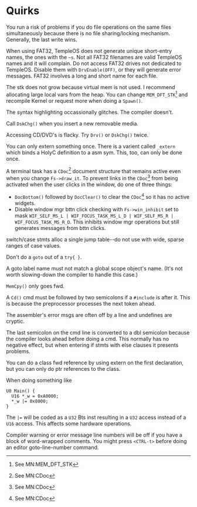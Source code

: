 # Quirks

You run a risk of problems if you do file operations on the same files simultaneously because there is no file sharing/locking mechanism. Generally, the last write wins.

When using FAT32, TempleOS does not generate unique short-entry names, the ones with the `~s`. Not all FAT32 filenames are valid TempleOS names and it will complain. Do not access FAT32 drives not dedicated to TempleOS. Disable them with `DrvEnable(OFF)`, or they will generate error messages. FAT32 involves a long and short name for each file.

The stk does not grow because virtual mem is not used. I recommend allocating large local vars from the heap. You can change `MEM_DFT_STK`[^1] and recompile Kernel or request more when doing a `Spawn()`.

The syntax highlighting occassionally glitches. The compiler doesn't.

Call `DskChg()` when you insert a new removable media.

Accessing CD/DVD's is flacky. Try `Drv()` or `DskChg()` twice.

You can only extern something once. There is a varient called `_extern` which binds a HolyC definition to a asm sym. This, too, can only be done once.

A terminal task has a `CDoc`[^2] document structure that remains active even when you change `Fs->draw_it`. To prevent links in the `CDoc`[^2] from being activated when the user clicks in the window, do one of three things:
  - `DocBottom()` followed by `DocClear()` to clear the `CDoc`[^2] so it has no active widgets.
  - Disable window mgr bttn click checking with `Fs->win_inhibit` set to mask `WIF_SELF_MS_L | WIF_FOCUS_TASK_MS_L_D | WIF_SELF_MS_R | WIF_FOCUS_TASK_MS_R_D`. This inhibits window mgr operations but still generates messages from bttn clicks.

switch/case stmts alloc a single jump table--do not use with wide, sparse ranges of case values.

Don't do a `goto` out of a `try{ }`.

A goto label name must not match a global scope object's name. (It's not worth slowing-down the compiler to handle this case.)

`MemCpy()` only goes fwd.

A `Cd()` cmd must be followed by two semicolons if a `#include` is after it. This is because the preprocessor processes the next token ahead.

The assembler's error msgs are often off by a line and undefines are cryptic.

The last semicolon on the cmd line is converted to a dbl semicolon because the compiler looks ahead before doing a cmd. This normally has no negative effect, but when entering if stmts with else clauses it presents problems.

You can do a class fwd reference by using extern on the first declaration, but you can only do ptr references to the class.

When doing something like
```holyc
U0 Main() {
  U16 *_w = 0xA0000;
  *_w |= 0x8000;
}
```
The `|=` will be coded as a `U32` Bts inst resulting in a `U32` access instead of a `U16` access. This affects some hardware operations.

Compiler warning or error message line numbers will be off if you have a block of word-wrapped comments. You might press `<CTRL-t>` before doing an editor goto-line-number command.

[^1]: See MN:MEM_DFT_STK

[^2]: See MN:CDoc
